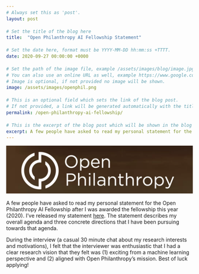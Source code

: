 ```yaml
---
# Always set this as 'post'.
layout: post

# Set the title of the blog here
title:  "Open Philanthropy AI Fellowship Statement"

# Set the date here, format must be YYYY-MM-DD hh:mm:ss +TTTT.
date: 2020-09-27 00:00:00 +0000

# Set the path of the image file, example /assets/images/blog/image.jpg
# You can also use an online URL as well, example https://www.google.com/image.jpg
# Image is optional, if not provided no image will be shown.
image: /assets/images/openphil.png

# This is an optional field which sets the link of the blog post.
# If not provided, a link will be generated automatically with the title of the blog post.
permalink: /open-philanthropy-ai-fellowship/

# This is the excerpt of the blog post which will be shown in the blog listing page.
excerpt: A few people have asked to read my personal statement for the Open Philanthropy AI Fellowship after I was awarded the fellowship this year (2020).
---
```


<!-- Add the blog post here in markdown -->

![Open Philanthropy AI Fellowship Statement](/assets/images/openphil.png)

A few people have asked to read my personal statement for the Open Philanthropy AI Fellowship after I was awarded the fellowship this year (2020). I’ve released my statement [here](/assets/pdfs/Open-Philanthropy-Statement.pdf). The statement describes my overall agenda and three concrete directions that I have been pursuing towards that agenda.

During the interview (a casual 30 minute chat about my research interests and motivations), I felt that the interviewer was enthusiastic that I had a clear research vision that they felt was (1) exciting from a machine learning perspective and (2) aligned with Open Philanthropy’s mission. Best of luck applying!

